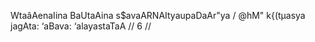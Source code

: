 WtaâAenaIina BaUtaAina s$avaARNAItyaupaDaAr"ya /
@hM" k{(tµasya jagAta: ‘aBava: ‘alayastaTaA // 6 //
